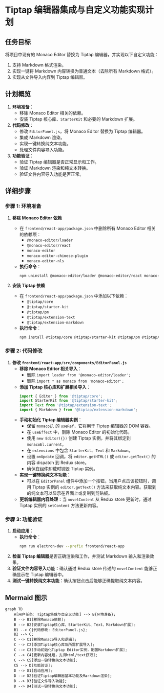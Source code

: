 # Tiptap 编辑器集成与自定义功能实现计划

## 任务目标

将项目中现有的 Monaco Editor 替换为 Tiptap 编辑器，并实现以下自定义功能：
1.  支持 Markdown 格式渲染。
2.  实现一键将 Markdown 内容转换为普通文本（去除所有 Markdown 格式）。
3.  实现从文件导入内容到 Tiptap 编辑器。

## 计划概览

1.  **环境准备**：
    *   移除 Monaco Editor 相关的依赖。
    *   安装 Tiptap 核心库、`StarterKit` 和必要的 Markdown 扩展。
2.  **代码修改**：
    *   修改 `EditorPanel.js`，将 Monaco Editor 替换为 Tiptap 编辑器。
    *   集成 Markdown 渲染。
    *   实现一键转换纯文本功能。
    *   处理文件内容导入功能。
3.  **功能验证**：
    *   验证 Tiptap 编辑器是否正常显示和工作。
    *   验证 Markdown 渲染和纯文本转换。
    *   验证文件内容导入功能是否正常。

## 详细步骤

### 步骤 1: 环境准备

1.  **移除 Monaco Editor 依赖**
    *   在 `frontend/react-app/package.json` 中删除所有 Monaco Editor 相关的依赖项：
        *   `@monaco-editor/loader`
        *   `@monaco-editor/react`
        *   `monaco-editor`
        *   `monaco-editor-chinese-plugin`
        *   `monaco-editor-nls`
    *   **执行命令**：
        ```bash
        npm uninstall @monaco-editor/loader @monaco-editor/react monaco-editor monaco-editor-chinese-plugin monaco-editor-nls --prefix frontend/react-app
        ```

2.  **安装 Tiptap 依赖**
    *   在 `frontend/react-app/package.json` 中添加以下依赖：
        *   `@tiptap/core`
        *   `@tiptap/starter-kit`
        *   `@tiptap/pm`
        *   `@tiptap/extension-text`
        *   `@tiptap/extension-markdown`
    *   **执行命令**：
        ```bash
        npm install @tiptap/core @tiptap/starter-kit @tiptap/pm @tiptap/extension-text @tiptap/extension-markdown --prefix frontend/react-app
        ```

### 步骤 2: 代码修改

1.  **修改 `frontend/react-app/src/components/EditorPanel.js`**
    *   **移除 Monaco Editor 相关导入**：
        *   删除 `import loader from '@monaco-editor/loader';`
        *   删除 `import * as monaco from 'monaco-editor';`
    *   **添加 Tiptap 核心库和扩展相关导入**：
        ```javascript
        import { Editor } from '@tiptap/core';
        import StarterKit from '@tiptap/starter-kit';
        import Text from '@tiptap/extension-text';
        import { Markdown } from '@tiptap/extension-markdown';
        ```
    *   **手动初始化 Tiptap 编辑器实例**：
        *   保留 `monacoEl` 的 `useRef`，它将用于 Tiptap 编辑器的 DOM 容器。
        *   在 `useEffect` 中，删除 Monaco Editor 的初始化代码。
        *   使用 `new Editor({})` 创建 Tiptap 实例，并将其绑定到 `monacoEl.current`。
        *   在 `extensions` 中包含 `StarterKit`、`Text` 和 `Markdown`。
        *   设置 `onUpdate` 回调，将 `editor.getHTML()` 或 `editor.getText()` 的内容 dispatch 到 Redux store。
        *   确保在组件卸载时销毁 Tiptap 实例。
    *   **实现一键转换纯文本功能**：
        *   可以在 `EditorPanel` 组件中添加一个按钮。当用户点击该按钮时，调用 Tiptap 实例的 `editor.getText()` 方法来获取纯文本内容。获取到的纯文本可以显示在界面上或复制到剪贴板。
    *   **更新编辑器内容处理**：当 `novelContent` 从 Redux store 更新时，通过 Tiptap 实例的 `setContent` 方法更新内容。

### 步骤 3: 功能验证

1.  **启动应用**：
    *   **执行命令**：
        ```bash
        npm run electron-dev --prefix frontend/react-app
        ```
2.  **检查 Tiptap 编辑器**是否正确渲染和工作，并测试 Markdown 输入和渲染效果。
3.  **验证文件内容导入**功能：确认通过 Redux store 传递的 `novelContent` 能够正确显示在 Tiptap 编辑器中。
4.  **测试一键转换纯文本功能**：确认按钮点击后能够正确提取纯文本内容。

## Mermaid 图示

```mermaid
graph TD
    A[用户任务: Tiptap集成与自定义功能] --> B{环境准备};
    B --> B1[移除Monaco依赖];
    B --> B2[安装Tiptap核心库、StarterKit、Text、Markdown扩展];
    B1 --> C{代码修改: EditorPanel.js};
    B2 --> C;
    C --> C1[移除Monaco导入和逻辑];
    C --> C2[添加Tiptap核心库及所需扩展导入];
    C --> C3[手动初始化Tiptap Editor实例，配置Markdown扩展];
    C --> C4[更新内容处理，支持html/text获取];
    C --> C5[添加一键转换纯文本功能];
    C5 --> D[功能验证];
    D --> D1[启动应用];
    D --> D2[验证Tiptap编辑器基本功能及Markdown渲染];
    D --> D3[验证文件导入功能];
    D --> D4[测试一键转换纯文本功能];